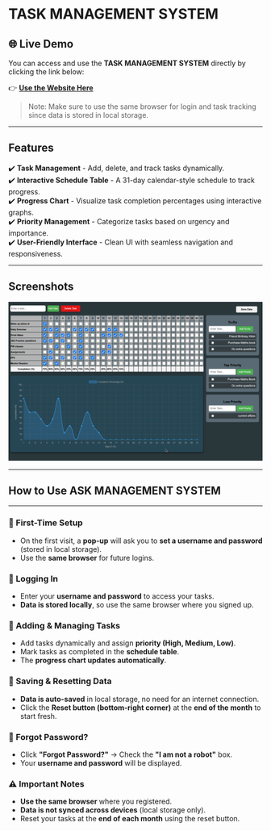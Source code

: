 # TASK MANAGEMENT SYSTEM

## 🌐 Live Demo  

You can access and use the **TASK MANAGEMENT SYSTEM** directly by clicking the link below:  

👉 **[Use the Website Here](https://satyam-jaat.github.io/Task_Management/)**  

> Note: Make sure to use the same browser for login and task tracking since data is stored in local storage.
---

## **Features**
✔️ **Task Management** - Add, delete, and track tasks dynamically.  
✔️ **Interactive Schedule Table** - A 31-day calendar-style schedule to track progress.  
✔️ **Progress Chart** - Visualize task completion percentages using interactive graphs.  
✔️ **Priority Management** - Categorize tasks based on urgency and importance.  
✔️ **User-Friendly Interface** - Clean UI with seamless navigation and responsiveness.   

---

## **Screenshots**

![Dashboard](images/management.png)  

---
## How to Use ASK MANAGEMENT SYSTEM  
---
### 🔹 First-Time Setup  
- On the first visit, a **pop-up** will ask you to **set a username and password** (stored in local storage).  
- Use the **same browser** for future logins.  

### 🔹 Logging In  
- Enter your **username and password** to access your tasks.  
- **Data is stored locally**, so use the same browser where you signed up.  

### 🔹 Adding & Managing Tasks  
- Add tasks dynamically and assign **priority (High, Medium, Low)**.  
- Mark tasks as completed in the **schedule table**.  
- The **progress chart updates automatically**.  

### 🔹 Saving & Resetting Data  
- **Data is auto-saved** in local storage, no need for an internet connection.  
- Click the **Reset button (bottom-right corner)** at the **end of the month** to start fresh.  

### 🔹 Forgot Password?  
- Click **"Forgot Password?"** → Check the **"I am not a robot"** box.  
- Your **username and password** will be displayed.  

### ⚠️ Important Notes  
- **Use the same browser** where you registered.  
- **Data is not synced across devices** (local storage only).  
- Reset your tasks at the **end of each month** using the reset button.  
